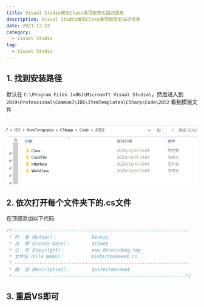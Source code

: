 ```yaml
---
title: Visual Studio增加Class类顶部签名描述信息
description: Visual Studio增加Class类顶部签名描述信息
date: 2021-12-23
category:
  - Visual Studio
tag:
  - Visual Studio
---
```


<!-- more -->

## 1. 找到安装路径

默认在 `C:\Program Files (x86)\Microsoft Visual Studio\`，然后进入到`2019\Professional\Common7\IDE\ItemTemplates\CSharp\Code\2052` 看到模板文件

![](https://raw.githubusercontent.com/dennis-dong/picgo-library/master/images/blogs/2078491-20211223110833878-871090041.png)

## 2. 依次打开每个文件夹下的.cs文件
在顶部添加以下代码

```csharp
/*-----------------------------------------------------------------
 * 作  者（Author）：             Dennis
 * 日  期（Create Date）：        $time$
 * 公  司（Copyright）：          www.dennisdong.top
 * 文件名（File Name）：          $safeitemname$.cs
 * ----------------------------------------------------------------
 * 描  述（Description）：        $safeitemname$
 *----------------------------------------------------------------*/
```

## 3. 重启VS即可